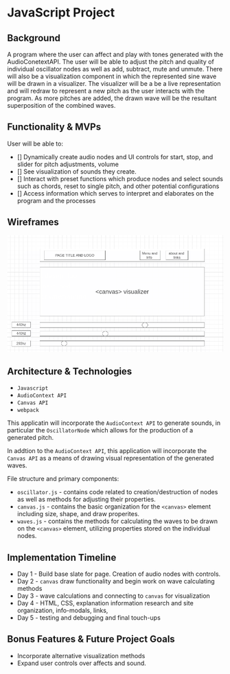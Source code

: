 # JavaScript Project

## Background
 A program where the user can affect and play with tones generated with the AudioConetextAPI. The user will be able to adjust the pitch and quality of individual oscillator nodes as well as add, subtract, mute and unmute.  There will also be a visualization component in which the represented sine wave will be drawn in a visualizer. The visualizer will be a be a live representation and will redraw to represent a new pitch as the user interacts with the program. As more pitches are added, the drawn wave will be the resultant superposition of the combined waves.


## Functionality & MVPs
User will be able to:
- [] Dynamically create audio nodes and UI controls for start, stop, and slider for pitch adjustments, volume
- [] See visualization of sounds they create.
- [] Interact with preset functions which produce nodes and select sounds such as chords, reset to single pitch, and other potential configurations
- [] Access information which serves to interpret and elaborates on the program and the processes   

## Wireframes

![wireframe](src/assets/js_project_wireframe.png)

## Architecture & Technologies
- `Javascript`
- `AudioContext API`
- `Canvas API`
- `webpack`

This applicatin will incorporate the `AudioContext API` to generate sounds, in particular the `OscillatorNode` which allows for the production of a generated pitch. 

In addtion to the `AudioContext API`, this application will incorporate the `Canvas API` as a means of drawing visual representation of the generated waves.

File structure and primary components:

- `oscillator.js` - contains code related to creation/destruction of nodes as well as methods for adjusting their properties.
- `canvas.js` - contains the basic organization for the `<canvas>` element including size, shape, and draw properites.
- `waves.js` - contains the methods for calculating the waves to be drawn on the `<canvas>`  element, utilizing properties stored on the individual nodes.

## Implementation Timeline

- Day 1 - Build base slate for page. Creation of audio nodes with controls.
- Day 2 - `canvas` draw functionality and begin work on wave calculating methods 
- Day 3 - wave calculations and connecting to `canvas` for visualization
- Day 4 - HTML, CSS, explanation information research and site organization, info-modals, links, 
- Day 5 - testing and debugging and final touch-ups

## Bonus Features & Future Project Goals

- Incorporate alternative visualization methods
- Expand user controls over affects and sound.